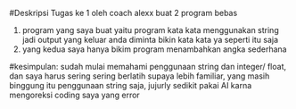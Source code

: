 #Deskripsi
Tugas ke 1 oleh coach alexx 
buat 2 program bebas 
1. program yang saya buat yaitu program kata kata menggunakan string jadi output yang keluar anda diminta bikin kata kata ya seperti itu saja
2. yang kedua saya hanya bikim program menambahkan angka sederhana

#kesimpulan:
sudah mulai memahami penggunaan string dan integer/ float, dan saya harus sering sering berlatih supaya lebih familiar, yang masih binggung itu penggunaan string saja, jujurly sedikit pakai AI karna mengoreksi coding saya yang error
